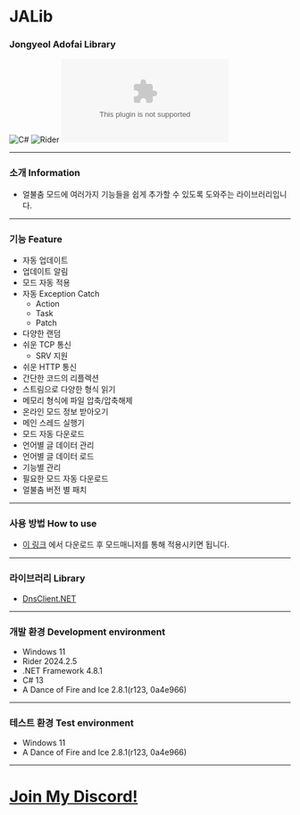 # JALib
### Jongyeol Adofai Library
![C#](https://img.shields.io/badge/Lang-Csharp-c9c8e4.svg?&logo=csharp)
![Rider](https://img.shields.io/badge/IDE-Rider-c9c8e4.svg?&logo=rider)
![Download](https://img.shields.io/github/downloads/Jongye0l/JALib/JALib.zip)

---
### 소개 Information
* 얼불춤 모드에 여러가지 기능들을 쉽게 추가할 수 있도록 도와주는 라이브러리입니다.
---
### 기능 Feature
* 자동 업데이트
* 업데이트 알림
* 모드 자동 적용
* 자동 Exception Catch
  * Action
  * Task
  * Patch
* 다양한 랜덤
* 쉬운 TCP 통신
  * SRV 지원
* 쉬운 HTTP 통신
* 간단한 코드의 리플렉션
* 스트림으로 다양한 형식 읽기
* 메모리 형식에 파일 압축/압축해제
* 온라인 모드 정보 받아오기
* 메인 스레드 실행기
* 모드 자동 다운로드
* 언어별 글 데이터 관리
* 언어별 글 데이터 로드
* 기능별 관리
* 필요한 모드 자동 다운로드
* 얼불춤 버전 별 패치
---
### 사용 방법 How to use
* [이 링크](https://github.com/Jongye0l/JALib/releases/latest) 에서 다운로드 후 모드매니저를 통해 적용시키면 됩니다.
---
### 라이브러리 Library
* [DnsClient.NET](https://github.com/MichaCo/DnsClient.NET)
---
### 개발 환경 Development environment
* Windows 11
* Rider 2024.2.5
* .NET Framework 4.8.1
* C# 13
* A Dance of Fire and Ice 2.8.1(r123, 0a4e966)
---
### 테스트 환경 Test environment
* Windows 11
* A Dance of Fire and Ice 2.8.1(r123, 0a4e966)
---
# [Join My Discord!](https://discord.jongyeol.kr)
